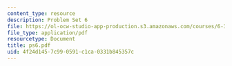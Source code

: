 ```yaml
---
content_type: resource
description: Problem Set 6
file: https://ol-ocw-studio-app-production.s3.amazonaws.com/courses/6-331-advanced-circuit-techniques-spring-2002/4f24d1457c990591c1ca0331b845357c_ps6.pdf
file_type: application/pdf
resourcetype: Document
title: ps6.pdf
uid: 4f24d145-7c99-0591-c1ca-0331b845357c
---
```

